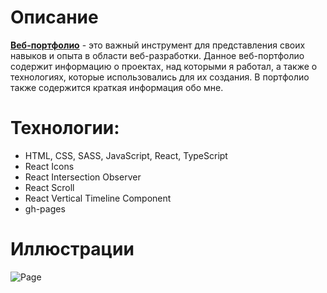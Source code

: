 # Описание

**[Веб-портфолио](https://vlaek.github.io/PortfolioLandingPage/)** - это важный инструмент для представления своих навыков и опыта в области веб-разработки. Данное веб-портфолио содержит информацию о проектах, над которыми я работал, а также о технологиях, которые использовались для их создания. В портфолио также содержится краткая информация обо мне.

# Технологии:

- HTML, CSS, SASS, JavaScript, React, TypeScript
- React Icons
- React Intersection Observer
- React Scroll
- React Vertical Timeline Component
- gh-pages

# Иллюстрации

![Page](https://media.giphy.com/media/190UB9Ws2krnjQsd5F/giphy.gif 'Page')
